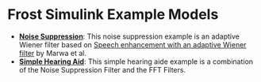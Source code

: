 # Frost Simulink Example Models
- **[Noise Suppression](noise_suppression)**: This noise suppression example is an adaptive Wiener filter based on [Speech enhancement with an adaptive Wiener filter](https://link.springer.com/article/10.1007/s10772-013-9205-5) by Marwa et al.
- **[Simple Hearing Aid](simple_hearing_aide)**: This simple hearing aide example is a combination of the Noise Suppression Filter and the FFT Filters.